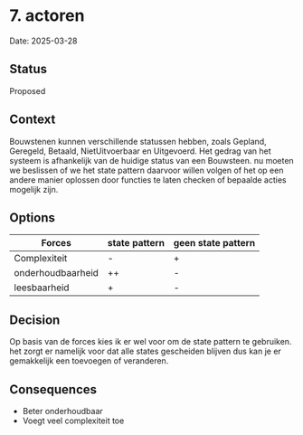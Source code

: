 # 7. actoren

Date: 2025-03-28

## Status

Proposed

## Context
Bouwstenen kunnen verschillende statussen hebben, zoals Gepland, Geregeld, Betaald, NietUitvoerbaar en Uitgevoerd. Het gedrag van het systeem is afhankelijk van de huidige status van een Bouwsteen.
nu moeten we beslissen of we het state pattern daarvoor willen volgen of het op een andere manier oplossen door functies te laten checken of bepaalde acties mogelijk zijn.

## Options

| Forces            | state pattern | geen state pattern |
|-------------------|---------------|--------------------|
| Complexiteit      | -             | +                  |
| onderhoudbaarheid | ++            | -                  |
| leesbaarheid      | +             | -                  |


## Decision
Op basis van de forces kies ik er wel voor om de state pattern te gebruiken. het zorgt er namelijk voor dat alle states gescheiden blijven dus kan je er gemakkelijk een toevoegen of veranderen.

## Consequences
- Beter onderhoudbaar
- Voegt veel complexiteit toe
